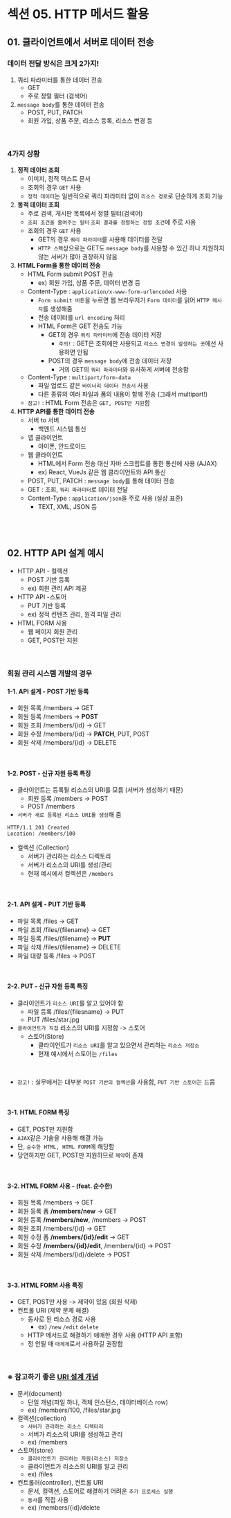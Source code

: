 # 섹션 05. HTTP 메서드 활용
## 01. 클라이언트에서 서버로 데이터 전송
### 데이터 전달 방식은 크게 2가지!
1. 쿼리 파라미터를 통한 데이터 전송
	- GET
	- 주로 정렬 필터 (검색어)
2. `message body`를 통한 데이터 전송
	- POST, PUT, PATCH
	- 회원 가입, 상품 주문, 리소스 등록, 리소스 변경 등  
<br/>

### 4가지 상황
1. __정적 데이터 조회__
	- 이미지, 정적 텍스트 문서
	- 조회의 경우 `GET` 사용
	- `정적 데이터`는 일반적으로 쿼리 파라미터 없이 `리소스 경로`로 단순하게 조회 가능
2. __동적 데이터 조회__
	- 주로 검색, 게시판 목록에서 정렬 필터(검색어)
	- `조회 조건을 줄여주는 필터` `조회 결과를 정렬하는 정렬 조건`에 주로 사용
	- 조회의 경우 `GET` 사용
		-	GET의 경우 `쿼리 파라미터`를 사용해 데이터를 전달
		-	`HTTP 스펙`상으로는 GET도 `message body`를 사용할 수 있긴 하나 지원하지 않는 서버가 많아 권장하지 않음
3. __HTML Form을 통한 데이터 전송__
	- HTML Form submit POST 전송
		- ex) 회원 가입, 상품 주문, 데이터 변경 등
	- Content-Type : `application/x-www-form-urlencoded` 사용
		- `Form submit 버튼`을 누르면 웹 브라우저가 `Form 데이터`를 읽어 `HTTP 메시지`를 생성해줌
		- 전송 데이터를 `url encoding` 처리
		- HTML Form은 GET 전송도 가능
			- GET의 경우 `쿼리 파라미터`에 전송 데이터 저장
				-  `주의!` : GET은 조회에만 사용되고 `리소스 변경이 발생하는 곳`에선 사용하면 안됨
			- POST의 경우 `message body`에 전송 데이터 저장
				- 거의 GET의 `쿼리 파라미터`와 유사하게 서버에 전송함
	- Content-Type : `multipart/form-data`
		- 파일 업로드 같은 `바이너리 데이터 전송시` 사용
		- 다른 종류의 여러 파일과 폼의 내용이 함께 전송 (그래서 multipart!)
	- `참고!` : HTML Form 전송은 `GET, POST만 지원`함
4. __HTTP API를 통한 데이터 전송__
	- 서버 to 서버
		- 백엔드 시스템 통신
	- 앱 클라이언트
		- 아이폰, 안드로이드
	- 웹 클라이언트
		- HTML에서 Form 전송 대신 자바 스크립트를 통한 통신에 사용 (AJAX)
		- ex) React, VueJs 같은 웹 클라이언트와 API 통신
	- POST, PUT, PATCH : `message body`를 통해 데이터 전송
	- GET : 조회, `쿼리 파라미터`로 데이터 전달
	- Content-Type : `application/json`을 주로 사용 (실상 표준)
		- TEXT, XML, JSON 등  
<br/><br/><br/>

## 02. HTTP API 설계 예시
- HTTP API - 컬렉션
	- POST 기반 등록
	- ex) 회원 관리 API 제공
- HTTP API -스토어
	- PUT 기반 등록
	- ex) 정적 컨텐츠 관리, 원격 파일 관리
- HTML FORM 사용
	- 웹 페이지 회원 관리
	- GET, POST만 지원  
<br/>

### 회원 관리 시스템 개발의 경우
#### 1-1. API 설계 - POST 기반 등록
- 회원 목록 /members -> GET
- 회원 등록 /members -> __POST__
- 회원 조회 /members/{id} -> GET
- 회원 수정 /members/{id} -> __PATCH__, PUT, POST
- 회원 삭제 /members/{id} -> DELETE  
<br/>

#### 1-2. POST - 신규 자원 등록 특징
- 클라이언트는 등록될 리소스의 URI를 모름 (서버가 생성하기 때문)
	- 회원 등록 /members -> POST
	- POST /members
- `서버가 새로 등록된 리소스 URI를 생성`해 줌
```
HTTP/1.1 201 Created
Location: /members/100
```
- 컬렉션 (Collection)
	- 서버가 관리하는 리소스 디렉토리
	- 서버가 리소스의 URI를 생성/관리
	- 현재 예시에서 컬렉션은 `/members`  
<br/>

#### 2-1. API 설계 - PUT 기반 등록
- 파일 목록 /files -> GET
- 파일 조회 /files/{filename} -> GET
- 파일 등록 /files/{filename} -> __PUT__
- 파일 삭제 /files/{filename} -> DELETE
- 파일 대량 등록 /files -> POST
<br/>

#### 2-2. PUT - 신규 자원 등록 특징
- 클라이언트가 `리소스 URI`를 알고 있어야 함
	- 파일 등록 /files/{filesname} -> PUT
	- PUT /files/star.jpg
- `클라이언트가 직접` 리소스의 URI를 지정함 -> 스토어
	- 스토어(Store)
		- 클라이언트가 `리소스 URI`를 알고 있으면서 관리하는 `리소스 저장소`
		- 현재 예시에서 스토어는 `/files`  
<br/>

- `참고!` : 실무에서는 대부분 `POST 기반의 컬렉션`을 사용함, `PUT 기반 스토어`는 드뭄  
<br/>

#### 3-1. HTML FORM 특징
- GET, POST만 지원함
- `AJAX`같은 기술을 사용해 해결 가능
- 단, `순수한 HTML, HTML FORM`에 해당함
- 당연하지만 GET, POST만 지원하므로 `제약`이 존재  
<br/>

#### 3-2. HTML FORM 사용 - (feat. 순수한)
- 회원 목록 /members -> GET
- 회원 등록 폼 __/members/new__ -> GET
- 회원 등록 __/members/new__, /members -> POST
- 회원 조회 /members/{id} -> GET
- 회원 수정 폼 __/members/{id}/edit__ -> GET
- 회원 수정 __/members/{id}/edit__, /members/{id} -> POST
- 회원 삭제 /members/{id}/delete -> POST  
<br/>

#### 3-3. HTML FORM 사용 특징
- GET, POST만 사용 -> 제약이 있음 (회원 삭제)
- 컨트롤 URI (제약 문제 해결)
	- 동사로 된 리소스 경로 사용
		- ex) `/new` `/edit` `delete`
	- HTTP 메서드로 해결하기 애매한 경우 사용 (HTTP API 포함)
	- 정 안될 때 `대체제`로서 사용하길 권장함  
<br/>

### ※ 참고하기 좋은 [URI 설계 개념](https://restfulapi.net/resource-naming)
- 문서(document)
	- 단일 개념(파일 하나, 객체 인스턴스, 데이터베이스 row)
	- ex) /members/100, /files/star.jpg
- 컬렉션(collection)
	- `서버가 관리하는 리소스 디렉터리`
	- 서버가 리소스의 URI를 생성하고 관리
	-  ex) /members
- 스토어(store)
	- `클라이언트가 관리하는 자원(리소스) 저장소`
	- 클라이언트가 리소스의 URI를 알고 관리
	- ex) /files
- 컨트롤러(controller), 컨트롤 URI
	- 문서, 컬렉션, 스토어로 해결하기 어려운 `추가 프로세스 실행`
	- `동사`를 직접 사용
	- ex) /members/{id}/delete